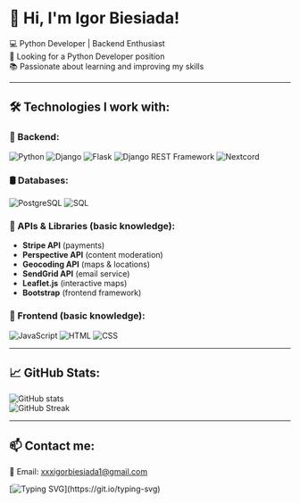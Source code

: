 # 👋 Hi, I'm Igor Biesiada!  

💻 Python Developer | Backend Enthusiast  
🚀 Looking for a Python Developer position  
📚 Passionate about learning and improving my skills  

---

## 🛠 Technologies I work with:

### 🔹 Backend:
![Python](https://img.shields.io/badge/-Python-3776AB?style=flat&logo=python&logoColor=white)
![Django](https://img.shields.io/badge/-Django-092E20?style=flat&logo=django&logoColor=white)
![Flask](https://img.shields.io/badge/-Flask-000000?style=flat&logo=flask&logoColor=white)
![Django REST Framework](https://img.shields.io/badge/-Django%20REST%20API-ff1709?style=flat&logo=django&logoColor=white)
![Nextcord](https://img.shields.io/badge/-Nextcord-7289da?style=flat&logo=discord&logoColor=white)

### 🛢 Databases:
![PostgreSQL](https://img.shields.io/badge/-PostgreSQL-336791?style=flat&logo=postgresql&logoColor=white)
![SQL](https://img.shields.io/badge/-SQL-4479A1?style=flat&logo=sqlite&logoColor=white)

### 🔌 APIs & Libraries (basic knowledge):
- **Stripe API** (payments)
- **Perspective API** (content moderation)
- **Geocoding API** (maps & locations)
- **SendGrid API** (email service)
- **Leaflet.js** (interactive maps)
- **Bootstrap** (frontend framework)

### 🎨 Frontend (basic knowledge):
![JavaScript](https://img.shields.io/badge/-JavaScript-F7DF1E?style=flat&logo=javascript&logoColor=black)
![HTML](https://img.shields.io/badge/-HTML5-E34F26?style=flat&logo=html5&logoColor=white)
![CSS](https://img.shields.io/badge/-CSS3-1572B6?style=flat&logo=css3&logoColor=white)

---

## 📈 GitHub Stats:

![GitHub stats](https://github-readme-stats.vercel.app/api?username=IgorBiesiada&show_icons=true&theme=dark)  
![GitHub Streak](https://streak-stats.demolab.com/?user=IgorBiesiada&theme=dark)  

---

## 📫 Contact me:

📧 Email: [xxxigorbiesiada1@gmail.com](mailto:xxxigorbiesiada1@gmail.com)  

[![Typing SVG](https://readme-typing-svg.herokuapp.com?color=36BCF7&lines=Python+Developer;Backend+Enthusiast;Always+learning!)](https://git.io/typing-svg)

